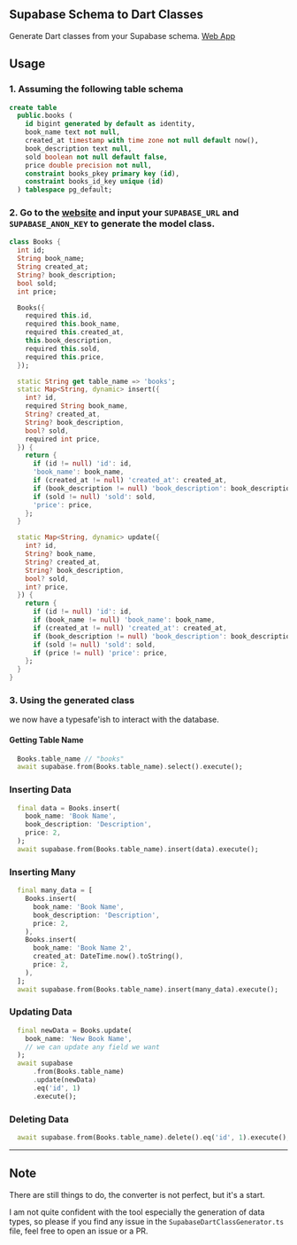 ## Supabase Schema to Dart Classes

Generate Dart classes from your Supabase schema.
[Web App](https://www.json2dart.com/)

## Usage

### 1. Assuming the following table schema

```sql
create table
  public.books (
    id bigint generated by default as identity,
    book_name text not null,
    created_at timestamp with time zone not null default now(),
    book_description text null,
    sold boolean not null default false,
    price double precision not null,
    constraint books_pkey primary key (id),
    constraint books_id_key unique (id)
  ) tablespace pg_default;
```

### 2. Go to the [website](https://www.json2dart.com/) and input your `SUPABASE_URL` and `SUPABASE_ANON_KEY` to generate the model class.

```dart
class Books {
  int id;
  String book_name;
  String created_at;
  String? book_description;
  bool sold;
  int price;

  Books({
    required this.id,
    required this.book_name,
    required this.created_at,
    this.book_description,
    required this.sold,
    required this.price,
  });

  static String get table_name => 'books';
  static Map<String, dynamic> insert({
    int? id,
    required String book_name,
    String? created_at,
    String? book_description,
    bool? sold,
    required int price,
  }) {
    return {
      if (id != null) 'id': id,
      'book_name': book_name,
      if (created_at != null) 'created_at': created_at,
      if (book_description != null) 'book_description': book_description,
      if (sold != null) 'sold': sold,
      'price': price,
    };
  }

  static Map<String, dynamic> update({
    int? id,
    String? book_name,
    String? created_at,
    String? book_description,
    bool? sold,
    int? price,
  }) {
    return {
      if (id != null) 'id': id,
      if (book_name != null) 'book_name': book_name,
      if (created_at != null) 'created_at': created_at,
      if (book_description != null) 'book_description': book_description,
      if (sold != null) 'sold': sold,
      if (price != null) 'price': price,
    };
  }
}
```

### 3. Using the generated class

we now have a typesafe'ish to interact with the database.

#### Getting Table Name

```dart
  Books.table_name // "books"
  await supabase.from(Books.table_name).select().execute();
```

### Inserting Data

```dart
  final data = Books.insert(
    book_name: 'Book Name',
    book_description: 'Description',
    price: 2,
  );
  await supabase.from(Books.table_name).insert(data).execute();
```

### Inserting Many

```dart
  final many_data = [
    Books.insert(
      book_name: 'Book Name',
      book_description: 'Description',
      price: 2,
    ),
    Books.insert(
      book_name: 'Book Name 2',
      created_at: DateTime.now().toString(),
      price: 2,
    ),
  ];
  await supabase.from(Books.table_name).insert(many_data).execute();

```

### Updating Data

```dart
  final newData = Books.update(
    book_name: 'New Book Name',
    // we can update any field we want
  );
  await supabase
      .from(Books.table_name)
      .update(newData)
      .eq('id', 1)
      .execute();

```

### Deleting Data

```dart
  await supabase.from(Books.table_name).delete().eq('id', 1).execute();
```

---

## Note

There are still things to do, the converter is not perfect, but it's a start.

I am not quite confident with the tool especially the generation of data types, so please if you find any issue in the `SupabaseDartClassGenerator.ts` file, feel free to open an issue or a PR.
